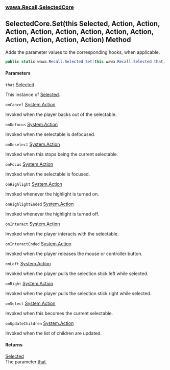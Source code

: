 ### [wawa.Recall](wawa.Recall.md 'wawa.Recall').[SelectedCore](SelectedCore.md 'wawa.Recall.SelectedCore')

## SelectedCore.Set(this Selected, Action, Action, Action, Action, Action, Action, Action, Action, Action, Action, Action, Action) Method

Adds the parameter values to the corresponding hooks, when applicable.

```csharp
public static wawa.Recall.Selected Set(this wawa.Recall.Selected that, System.Action onCancel=null, System.Action onDefocus=null, System.Action onDeselect=null, System.Action onFocus=null, System.Action onHighlight=null, System.Action onHighlightEnded=null, System.Action onInteract=null, System.Action onInteractEnded=null, System.Action onLeft=null, System.Action onRight=null, System.Action onSelect=null, System.Action onUpdateChildren=null);
```
#### Parameters

<a name='wawa.Recall.SelectedCore.Set(thiswawa.Recall.Selected,System.Action,System.Action,System.Action,System.Action,System.Action,System.Action,System.Action,System.Action,System.Action,System.Action,System.Action,System.Action).that'></a>

`that` [Selected](Selected.md 'wawa.Recall.Selected')

This instance of [Selected](Selected.md 'wawa.Recall.Selected').

<a name='wawa.Recall.SelectedCore.Set(thiswawa.Recall.Selected,System.Action,System.Action,System.Action,System.Action,System.Action,System.Action,System.Action,System.Action,System.Action,System.Action,System.Action,System.Action).onCancel'></a>

`onCancel` [System.Action](https://docs.microsoft.com/en-us/dotnet/api/System.Action 'System.Action')

Invoked when the player backs out of the selectable.

<a name='wawa.Recall.SelectedCore.Set(thiswawa.Recall.Selected,System.Action,System.Action,System.Action,System.Action,System.Action,System.Action,System.Action,System.Action,System.Action,System.Action,System.Action,System.Action).onDefocus'></a>

`onDefocus` [System.Action](https://docs.microsoft.com/en-us/dotnet/api/System.Action 'System.Action')

Invoked when the selectable is defocused.

<a name='wawa.Recall.SelectedCore.Set(thiswawa.Recall.Selected,System.Action,System.Action,System.Action,System.Action,System.Action,System.Action,System.Action,System.Action,System.Action,System.Action,System.Action,System.Action).onDeselect'></a>

`onDeselect` [System.Action](https://docs.microsoft.com/en-us/dotnet/api/System.Action 'System.Action')

Invoked when this stops being the current selectable.

<a name='wawa.Recall.SelectedCore.Set(thiswawa.Recall.Selected,System.Action,System.Action,System.Action,System.Action,System.Action,System.Action,System.Action,System.Action,System.Action,System.Action,System.Action,System.Action).onFocus'></a>

`onFocus` [System.Action](https://docs.microsoft.com/en-us/dotnet/api/System.Action 'System.Action')

Invoked when the selectable is focused.

<a name='wawa.Recall.SelectedCore.Set(thiswawa.Recall.Selected,System.Action,System.Action,System.Action,System.Action,System.Action,System.Action,System.Action,System.Action,System.Action,System.Action,System.Action,System.Action).onHighlight'></a>

`onHighlight` [System.Action](https://docs.microsoft.com/en-us/dotnet/api/System.Action 'System.Action')

Invoked whenever the highlight is turned on.

<a name='wawa.Recall.SelectedCore.Set(thiswawa.Recall.Selected,System.Action,System.Action,System.Action,System.Action,System.Action,System.Action,System.Action,System.Action,System.Action,System.Action,System.Action,System.Action).onHighlightEnded'></a>

`onHighlightEnded` [System.Action](https://docs.microsoft.com/en-us/dotnet/api/System.Action 'System.Action')

Invoked whenever the highlight is turned off.

<a name='wawa.Recall.SelectedCore.Set(thiswawa.Recall.Selected,System.Action,System.Action,System.Action,System.Action,System.Action,System.Action,System.Action,System.Action,System.Action,System.Action,System.Action,System.Action).onInteract'></a>

`onInteract` [System.Action](https://docs.microsoft.com/en-us/dotnet/api/System.Action 'System.Action')

Invoked when the player interacts with the selectable.

<a name='wawa.Recall.SelectedCore.Set(thiswawa.Recall.Selected,System.Action,System.Action,System.Action,System.Action,System.Action,System.Action,System.Action,System.Action,System.Action,System.Action,System.Action,System.Action).onInteractEnded'></a>

`onInteractEnded` [System.Action](https://docs.microsoft.com/en-us/dotnet/api/System.Action 'System.Action')

Invoked when the player releases the mouse or controller button.

<a name='wawa.Recall.SelectedCore.Set(thiswawa.Recall.Selected,System.Action,System.Action,System.Action,System.Action,System.Action,System.Action,System.Action,System.Action,System.Action,System.Action,System.Action,System.Action).onLeft'></a>

`onLeft` [System.Action](https://docs.microsoft.com/en-us/dotnet/api/System.Action 'System.Action')

Invoked when the player pulls the selection stick left while selected.

<a name='wawa.Recall.SelectedCore.Set(thiswawa.Recall.Selected,System.Action,System.Action,System.Action,System.Action,System.Action,System.Action,System.Action,System.Action,System.Action,System.Action,System.Action,System.Action).onRight'></a>

`onRight` [System.Action](https://docs.microsoft.com/en-us/dotnet/api/System.Action 'System.Action')

Invoked when the player pulls the selection stick right while selected.

<a name='wawa.Recall.SelectedCore.Set(thiswawa.Recall.Selected,System.Action,System.Action,System.Action,System.Action,System.Action,System.Action,System.Action,System.Action,System.Action,System.Action,System.Action,System.Action).onSelect'></a>

`onSelect` [System.Action](https://docs.microsoft.com/en-us/dotnet/api/System.Action 'System.Action')

Invoked when this becomes the current selectable.

<a name='wawa.Recall.SelectedCore.Set(thiswawa.Recall.Selected,System.Action,System.Action,System.Action,System.Action,System.Action,System.Action,System.Action,System.Action,System.Action,System.Action,System.Action,System.Action).onUpdateChildren'></a>

`onUpdateChildren` [System.Action](https://docs.microsoft.com/en-us/dotnet/api/System.Action 'System.Action')

Invoked when the list of children are updated.

#### Returns
[Selected](Selected.md 'wawa.Recall.Selected')  
The parameter [that](SelectedCore.Set(Selected,Action,Action,Action,Action,Action,Action,Action,Action,Action,Action,Action,Action).md#wawa.Recall.SelectedCore.Set(thiswawa.Recall.Selected,System.Action,System.Action,System.Action,System.Action,System.Action,System.Action,System.Action,System.Action,System.Action,System.Action,System.Action,System.Action).that 'wawa.Recall.SelectedCore.Set(this wawa.Recall.Selected, System.Action, System.Action, System.Action, System.Action, System.Action, System.Action, System.Action, System.Action, System.Action, System.Action, System.Action, System.Action).that').
